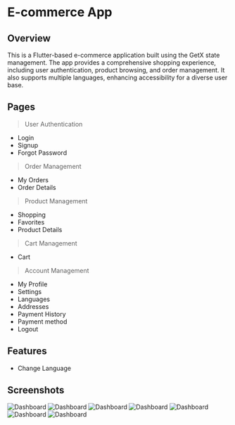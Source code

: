 # **E-commerce App**

## **Overview**

This is a Flutter-based e-commerce application built using the GetX state management. The app provides a comprehensive shopping experience, including user authentication, product browsing, and order management. It also supports multiple languages, enhancing accessibility for a diverse user base.

## **Pages**
>User Authentication
 - Login
 - Signup
 - Forgot Password

> Order Management
 - My Orders 
 - Order Details 
> Product Management
 - Shopping
 - Favorites
 - Product Details
> Cart Management
 - Cart
> Account Management
 - My Profile
 - Settings
 - Languages
 - Addresses
 - Payment History
 - Payment method
 - Logout

## **Features**
 - Change Language

## **Screenshots**

![Dashboard](/assets/screenshots/dashboard.jpeg)
![Dashboard](/assets/screenshots/shopping_screen.jpeg)
![Dashboard](/assets/screenshots/my_orders.jpeg)
![Dashboard](/assets/screenshots/login.jpeg)
![Dashboard](/assets/screenshots/signup.jpeg)
![Dashboard](/assets/screenshots/cart.jpeg)
![Dashboard](/assets/screenshots/account_screen.jpeg)


